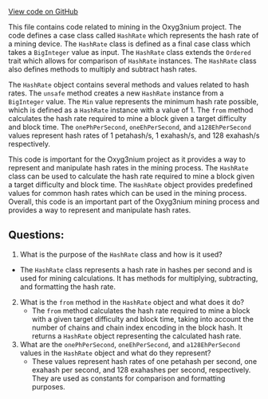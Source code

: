 [View code on GitHub](https://github.com/alephium/alephium/protocol/src/main/scala/org/alephium/protocol/mining/HashRate.scala)

This file contains code related to mining in the Oxyg3nium project. The code defines a case class called `HashRate` which represents the hash rate of a mining device. The `HashRate` class is defined as a final case class which takes a `BigInteger` value as input. The `HashRate` class extends the `Ordered` trait which allows for comparison of `HashRate` instances. The `HashRate` class also defines methods to multiply and subtract hash rates.

The `HashRate` object contains several methods and values related to hash rates. The `unsafe` method creates a new `HashRate` instance from a `BigInteger` value. The `Min` value represents the minimum hash rate possible, which is defined as a `HashRate` instance with a value of 1. The `from` method calculates the hash rate required to mine a block given a target difficulty and block time. The `onePhPerSecond`, `oneEhPerSecond`, and `a128EhPerSecond` values represent hash rates of 1 petahash/s, 1 exahash/s, and 128 exahash/s respectively.

This code is important for the Oxyg3nium project as it provides a way to represent and manipulate hash rates in the mining process. The `HashRate` class can be used to calculate the hash rate required to mine a block given a target difficulty and block time. The `HashRate` object provides predefined values for common hash rates which can be used in the mining process. Overall, this code is an important part of the Oxyg3nium mining process and provides a way to represent and manipulate hash rates.
## Questions: 
 1. What is the purpose of the `HashRate` class and how is it used?
   - The `HashRate` class represents a hash rate in hashes per second and is used for mining calculations. It has methods for multiplying, subtracting, and formatting the hash rate.
2. What is the `from` method in the `HashRate` object and what does it do?
   - The `from` method calculates the hash rate required to mine a block with a given target difficulty and block time, taking into account the number of chains and chain index encoding in the block hash. It returns a `HashRate` object representing the calculated hash rate.
3. What are the `onePhPerSecond`, `oneEhPerSecond`, and `a128EhPerSecond` values in the `HashRate` object and what do they represent?
   - These values represent hash rates of one petahash per second, one exahash per second, and 128 exahashes per second, respectively. They are used as constants for comparison and formatting purposes.